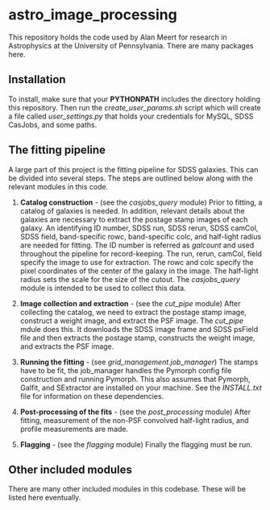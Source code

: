# astro_image_processing

This repository holds the code used by Alan Meert for research in Astrophysics at the University of Pennsylvania. There are many packages here. 

## Installation
To install, make sure that your __PYTHONPATH__ includes the directory holding this repository. Then run the _create_user_params.sh_ script which will create a file called _user_settings.py_ that holds your credentials for MySQL, SDSS CasJobs, and some paths.

## The fitting pipeline
A large part of this project is the fitting pipeline for SDSS galaxies. This can be divided into several steps. The steps are outlined below along with the relevant modules in this code.

1. __Catalog construction__ - (see the _casjobs\_query_ module) Prior to fitting, a catalog of galaxies is needed. In addition, relevant details about the galaxies are necessary to extract the postage stamp images of each galaxy. An identifying ID number, SDSS run, SDSS rerun, SDSS camCol, SDSS field, band-specific rowc, band-specific colc, and half-light radius are needed for fitting. The ID number is referred as _galcount_ and used throughout the pipeline for record-keeping. The run, rerun, camCol, field specify the image to use for extraction. The rowc and colc specify the pixel coordinates of the center of the galaxy in the image. The half-light radius sets the scale for the size of the cutout. The _casjobs_query_ module is intended to be used to collect this data.

2. __Image collection and extraction__ - (see the _cut\_pipe_ module) After collecting the catalog, we need to extract the postage stamp image, construct a weight image, and extract the PSF image. The _cut\_pipe_ mdule does this. It downloads the SDSS image frame and SDSS psField file and then extracts the postage stamp, constructs the weight image, and extracts the PSF image.

3. __Running the fitting__ - (see _grid\_management.job\_manager_) The stamps have to be fit, the job_manager handles the Pymorph config file construction and running Pymorph. This also assumes that Pymorph, Galfit, and SExtractor are installed on your machine. See the _INSTALL.txt_ file for information on these dependencies.

4. __Post-processing of the fits__ - (see the _post\_processing_ module) After fitting, measurement of the non-PSF convolved half-light radius, and profile measurements are made.

5. __Flagging__ - (see the _flagging_ module) Finally the flagging must be run.

## Other included modules 
There are many other included modules in this codebase. These will be listed here eventually.

  